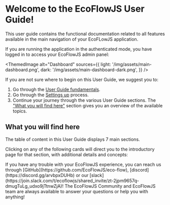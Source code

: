 # Welcome to the EcoFlowJS User Guide!

This user guide contains the functional documentation related to all features available in the main navigation of your EcoFLowJS application.

If you are running the application in the authenticated mode, you have logged in to access your EcoFlowJS admin panel:

<ThemedImage
alt="Dashboard"
sources={{
    light: '/img/assets/main-dashboard.png',
    dark: '/img/assets/main-dashboard-dark.png',
  }}
/>

If you are not sure where to begin on this User Guide, we suggest you to:

1. Go through the [User Guide fundamentals](./guide-fundamentals).
2. Go through the [Settings up](./setting-up-application) process.
3. Continue your journey through the various User Guide sections. The ["What you will find here"](#what-you-will-find-here) section gives you an overview of the available topics.

## What you will find here

The table of content in this User Guide displays 7 main sections.

Clicking on any of the following cards will direct you to the introductory page for that section, with additional details and concepts:

<Admonition type="info" icon="😀" title="Welcome to the EcoFlowJS Community."> 
If you have any trouble with your EcoFlowJS experience, you can reach us through [GitHub](https://github.com/EcoFlowJS/eco-flow), [discord](https://discord.gg/arvbpxDUHb) or our [slack](https://join.slack.com/t/ecoflowjs/shared_invite/zt-2jpm9657q-dmugTuLg_udxo9jTtnwZjA)! The EcoFlowJS Community and EcoFlowJS team are always available to answer your questions or help you with anything!
</Admonition>
